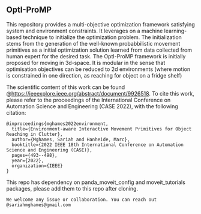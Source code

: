 ## OptI-ProMP


This repository provides a multi-objective optimization framework satisfying system and environment constraints. It leverages on a machine learning-based technique to initialize the optimization problem. The initialization stems from the generation of the well-known probabbilistic movement primitives as a initial optimization solution learned from data collected from human expert for the desired task. The OptI-ProMP framework is initially proposed for moving in 3d-space. It is modular in the sense that optimisation objectives can be reduced to 2d environments (where motion is constrained in one direction, as reaching for object on a fridge shelf)

The scientific content of this work can be found @https://ieeexplore.ieee.org/abstract/document/9926518. To cite this work, please refer to the proceedings of the International Conference on Automation Science and Engineering (CASE 2022), with the following citation:

```
@inproceedings{mghames2022environment,
  title={Environment-aware Interactive Movement Primitives for Object Reaching in Clutter},
  author={Mghames, Sariah and Hanheide, Marc},
  booktitle={2022 IEEE 18th International Conference on Automation Science and Engineering (CASE)},
  pages={493--498},
  year={2022},
  organization={IEEE}
}
```

This repo has dependency on panda_moveit_config and moveit_tutorials packages, please add them to this repo after cloning.

```
We welcome any issue or collaboration. You can reach out @sariahmghames@gmail.com
```

